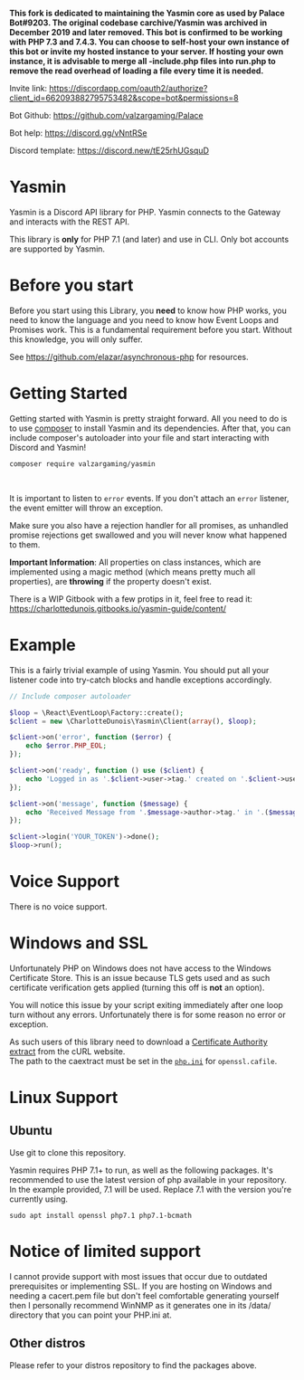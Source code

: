 **This fork is dedicated to maintaining the Yasmin core as used by Palace Bot#9203. The original codebase carchive/Yasmin was archived in December 2019 and later removed. This bot is confirmed to be working with PHP 7.3 and 7.4.3. You can choose to self-host your own instance of this bot or invite my hosted instance to your server. If hosting your own instance, it is advisable to merge all -include.php files into run.php to remove the read overhead of loading a file every time it is needed.**

Invite link: https://discordapp.com/oauth2/authorize?client_id=662093882795753482&scope=bot&permissions=8

Bot Github: https://github.com/valzargaming/Palace

Bot help: https://discord.gg/vNntRSe

Discord template: https://discord.new/tE25rhUGsquD


# Yasmin

Yasmin is a Discord API library for PHP. Yasmin connects to the Gateway and interacts with the REST API.

This library is **only** for PHP 7.1 (and later) and use in CLI. Only bot accounts are supported by Yasmin.

# Before you start
Before you start using this Library, you **need** to know how PHP works, you need to know the language and you need to know how Event Loops and Promises work. This is a fundamental requirement before you start. Without this knowledge, you will only suffer.

See https://github.com/elazar/asynchronous-php for resources.

# Getting Started
Getting started with Yasmin is pretty straight forward. All you need to do is to use [composer](https://packagist.org/packages/valzargaming/yasmin) to install Yasmin and its dependencies. After that, you can include composer's autoloader into your file and start interacting with Discord and Yasmin!

```
composer require valzargaming/yasmin
```

<br>

It is important to listen to `error` events. If you don't attach an `error` listener, the event emitter will throw an exception.

Make sure you also have a rejection handler for all promises, as unhandled promise rejections get swallowed and you will never know what happened to them.

**Important Information**: All properties on class instances, which are implemented using a magic method (which means pretty much all properties), are **throwing** if the property doesn't exist.

There is a WIP Gitbook with a few protips in it, feel free to read it: https://charlottedunois.gitbooks.io/yasmin-guide/content/

# Example
This is a fairly trivial example of using Yasmin. You should put all your listener code into try-catch blocks and handle exceptions accordingly.

```php
// Include composer autoloader

$loop = \React\EventLoop\Factory::create();
$client = new \CharlotteDunois\Yasmin\Client(array(), $loop);

$client->on('error', function ($error) {
    echo $error.PHP_EOL;
});

$client->on('ready', function () use ($client) {
    echo 'Logged in as '.$client->user->tag.' created on '.$client->user->createdAt->format('d.m.Y H:i:s').PHP_EOL;
});

$client->on('message', function ($message) {
    echo 'Received Message from '.$message->author->tag.' in '.($message->channel instanceof \CharlotteDunois\Yasmin\Interfaces\DMChannelInterface ? 'DM' : 'channel #'.$message->channel->name ).' with '.$message->attachments->count().' attachment(s) and '.\count($message->embeds).' embed(s)'.PHP_EOL;
});

$client->login('YOUR_TOKEN')->done();
$loop->run();
```

# Voice Support
There is no voice support.

# Windows and SSL
Unfortunately PHP on Windows does not have access to the Windows Certificate Store. This is an issue because TLS gets used and as such certificate verification gets applied (turning this off is **not** an option).

You will notice this issue by your script exiting immediately after one loop turn without any errors. Unfortunately there is for some reason no error or exception.

As such users of this library need to download a [Certificate Authority extract](https://curl.haxx.se/docs/caextract.html) from the cURL website.<br>
The path to the caextract must be set in the [`php.ini`](https://secure.php.net/manual/en/openssl.configuration.php) for `openssl.cafile`.

# Linux Support

## Ubuntu
Use git to clone this repository.

Yasmin requires PHP 7.1+ to run, as well as the following packages. It's recommended to use the latest version of php available in your repository. In the example provided, 7.1 will be used. Replace 7.1 with the version you're currently using.
```
sudo apt install openssl php7.1 php7.1-bcmath
```

# Notice of limited support
I cannot provide support with most issues that occur due to outdated prerequisites or implementing SSL. If you are hosting on Windows and needing a cacert.pem file but don't feel comfortable generating yourself then I personally recommend WinNMP as it generates one in its /data/ directory that you can point your PHP.ini at.

## Other distros
Please refer to your distros repository to find the packages above.
